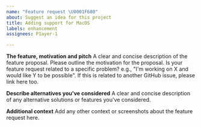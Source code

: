 ```yaml
---
name: "Feature request \U0001F680"
about: Suggest an idea for this project
title: Adding support for MacOS
labels: enhancement
assignees: P1ayer-1

---
```


**The feature, motivation and pitch**
A clear and concise description of the feature proposal. Please outline the motivation for the proposal. Is your feature request related to a specific problem? e.g., "I'm working on X and would like Y to be possible". If this is related to another GitHub issue, please link here too.

**Describe alternatives you've considered**
A clear and concise description of any alternative solutions or features you've considered.

**Additional context**
Add any other context or screenshots about the feature request here.
